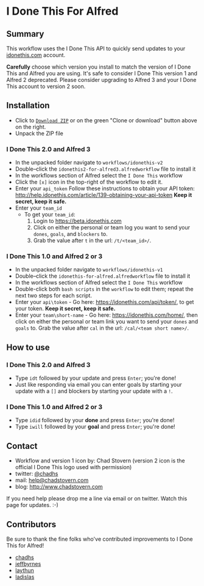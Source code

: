 # I Done This For Alfred

## Summary

This workflow uses the I Done This API to quickly send updates to your [idonethis.com](http://idonethis.com) account.

**Carefully** choose which version you install to match the version of I Done This and Alfred you are using.  It's safe to consider I Done This version 1 and Alfred 2 deprecated.  Please consider upgrading to Alfred 3 and your I Done This account to version 2 soon.

## Installation

- Click to [`Download ZIP`](https://github.com/chadhs/idonethis-for-alfred/archive/master.zip) or on the green "Clone or download" button above on the right.
- Unpack the ZIP file

### I Done This 2.0 and Alfred 3

- In the unpacked folder navigate to `workflows/idonethis-v2`
- Double–click the `idonethis2-for-alfred3.alfredworkflow` file to install it
- In the workflows section of Alfred select the `I Done This` workflow
- Click the `[x]` icon in the top-right of the workflow to edit it.
- Enter your `api_token`
    Follow these instructions to obtain your API token: http://help.idonethis.com/article/139-obtaining-your-api-token **Keep it secret, keep it safe.**
- Enter your `team_id`
    - To get your `team_id`:
        1. Login to https://beta.idonethis.com
        2. Click on either the personal or team log you want to send your `dones`, `goals`, and `blockers` to.
        3. Grab the value after `t` in the url: `/t/<team_id>/`.

### I Done This 1.0 and Alfred 2 or 3

- In the unpacked folder navigate to `workflows/idonethis-v1`
- Double–click the `idonethis-for-alfred.alfredworkflow` file to install it
- In the workflows section of Alfred select the `I Done This` workflow
- Double-click both `bash scripts` in the `workflow` to edit them; repeat the next two steps for each script.
- Enter your `api\token` - Go here: https://idonethis.com/api/token/, to get your token. **Keep it secret, keep it safe.**
- Enter your `team\short-name` - Go here: https://idonethis.com/home/, then click on either the personal or team link you want to send your `dones` and `goals` to. Grab the value after `cal` in the url: `/cal/<team short name>/`.

## How to use

### I Done This 2.0 and Alfred 3

- Type `idt` followed by your update and press `Enter`; you're done!
- Just like responding via email you can enter goals by starting your update with a `[]` and blockers by starting your update with a `!`.

### I Done This 1.0 and Alfred 2 or 3

- Type `idid` followed by your **done** and press `Enter`; you're done!
- Type `iwill` followed by your **goal** and press `Enter`; you're done!

## Contact

- Workflow and version 1 icon by: Chad Stovern (version 2 icon is the official I Done This logo used with permission)
- twitter: [@chadhs](https://twitter.com/chadhs)
- mail: <help@chadstovern.com>
- blog: <http://www.chadstovern.com>

If you need help please drop me a line via email or on twitter. Watch this page for updates. :-)

## Contributors

Be sure to thank the fine folks who've contributed improvements to I Done This for Alfred!

- [chadhs](https://github.com/chadhs)
- [jeffbyrnes](https://github.com/jeffbyrnes)
- [laythun](https://github.com/laythun)
- [ladislas](https://github.com/ladislas)

